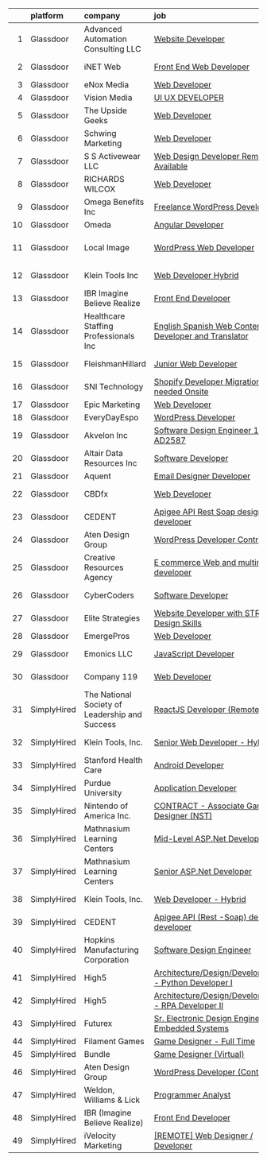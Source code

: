 

|    | platform    | company                                        | job                                                                                                                                                                                                                                                                                                                                                                                                                                                                                                                                                                                                                                                                                                                                                                                                                                                                                                                                                                                                                                                                                                                                                                                                                                                                                                                                                                                                       | update_time   | location           |
|---:|:------------|:-----------------------------------------------|:----------------------------------------------------------------------------------------------------------------------------------------------------------------------------------------------------------------------------------------------------------------------------------------------------------------------------------------------------------------------------------------------------------------------------------------------------------------------------------------------------------------------------------------------------------------------------------------------------------------------------------------------------------------------------------------------------------------------------------------------------------------------------------------------------------------------------------------------------------------------------------------------------------------------------------------------------------------------------------------------------------------------------------------------------------------------------------------------------------------------------------------------------------------------------------------------------------------------------------------------------------------------------------------------------------------------------------------------------------------------------------------------------------|:--------------|:-------------------|
|  1 | Glassdoor   | Advanced Automation Consulting  LLC            | [Website Developer](https://www.glassdoor.com/partner/jobListing.htm?pos=125&ao=1136043&s=58&guid=00000182ba078360bbfd5d267d46a755&src=GD_JOB_AD&t=SR&vt=w&ea=1&cs=1_b01dc489&cb=1660978431215&jobListingId=1008076352195&jrtk=3-0-1gat0f0sbklvu801-1gat0f0sqk24j800-18b69ea7a2eea880-)                                                                                                                                                                                                                                                                                                                                                                                                                                                                                                                                                                                                                                                                                                                                                                                                                                                                                                                                                                                                                                                                                                                   | 2d            | Columbia, SC       |
|  2 | Glassdoor   | iNET Web                                       | [Front End Web Developer](https://www.glassdoor.com/partner/jobListing.htm?pos=108&ao=1110586&s=58&guid=00000182ba078360bbfd5d267d46a755&src=GD_JOB_AD&t=SR&vt=w&ea=1&cs=1_2ff02b9c&cb=1660978431212&jobListingId=1008076715423&cpc=65CC663E25211861&jrtk=3-0-1gat0f0sbklvu801-1gat0f0sqk24j800-e1afe08bf094d9c3--6NYlbfkN0D4nuovUOU2dPryPr7-xanE7ZFWASvaSyNm3BqXIbrO0npDAFoAgEQsIqhxzWfd8G1kl1grHJh7g2HREcdzD7LBxgPRZeggaHYtWi60JnumK6bENs7eqncqBihIPEPLH3R0U1ECBzjNcoZl_rX4BoRnl5Toa5PfKd3LVBcbntWZM5T9bZqSaYpCsIpSkS2OWyKm3ohWBCn-ArkyoX6JLp4bRVbLCKhVBhILWWTbccgbSrY3jocu5iNC72jntl4akv2IF7Q9vxgO8BLUdHr32iDX7Zvh4GEwwsvnkje_yKqSpih4b5nq-2X124anlPGCm66Pqg82nRVtWYxuVU2-nCnsCBBog0ZD0OEqRjIdI2ckTd7k2cSpMf2lynJhBTDE9NMI3yKKZ19rnxK0y5Y-8Wtv_GxabUiu5ebcJ1aZyMb3uhfwye9_CtZ3jE58cntI-MMhKwDk1QKOvGmzPRszXj8jZmmB1qkxuUMq5BxCdhh0fYHPaHOQTavNZB7bw8DPw4o%3D)                                                                                                                                                                                                                                                                                                                                                                                                                                                                                                                                          | 2d            | Waukesha, WI       |
|  3 | Glassdoor   | eNox Media                                     | [Web Developer](https://www.glassdoor.com/partner/jobListing.htm?pos=126&ao=1136043&s=58&guid=00000182ba078360bbfd5d267d46a755&src=GD_JOB_AD&t=SR&vt=w&ea=1&cs=1_971815ba&cb=1660978431216&jobListingId=1008080076364&jrtk=3-0-1gat0f0sbklvu801-1gat0f0sqk24j800-76680cf71aebfada-)                                                                                                                                                                                                                                                                                                                                                                                                                                                                                                                                                                                                                                                                                                                                                                                                                                                                                                                                                                                                                                                                                                                       | 1d            | Tampa, FL          |
|  4 | Glassdoor   | Vision Media                                   | [UI UX DEVELOPER](https://www.glassdoor.com/partner/jobListing.htm?pos=106&ao=1110586&s=58&guid=00000182ba078360bbfd5d267d46a755&src=GD_JOB_AD&t=SR&vt=w&ea=1&cs=1_f674d671&cb=1660978431212&jobListingId=1008076773300&cpc=E773D000C9BC26FA&jrtk=3-0-1gat0f0sbklvu801-1gat0f0sqk24j800-19e53a7268198236--6NYlbfkN0DJ_NiDUn25TsccfMtQS5fdjkwEhZVGunI1iGscaADDmeKZjuEBMFajJPdeEwlP8JM_spvMmEgpTvnNBYsMiRZTChNUBQxgLk_wvenGH_0Io7ODJ7xufOapiQlj99C4-CjlOdkmoYVWw9kzIGMJ8BpB2mZbGeZD7OJMVejfeoS3_xsH2xP4qKWnBXClKuiDeZzuvsAQpWeHwgEWrok6U7rKExyG1iFznD0qI_NnXLl-0-NQ8pZrwc5VHDaj6t5v_-JU5zEcQziR4fVgpCrulUhrUb2vcGZAntxK4OvcXP-ReWSeiDr33Gv_b-tzgRihMwi_dX9LKB0xNX5FVCFteQqyPYv4N4fY0otk0KXU2N0oEko8CK_6DYQCczyONirsPyG-pfxgTBpEl9TMU_7QAb4Wli5gY-YhhEpcq_f83iG7rte2D92q5V3IYPmKJZvk8yhyANpbcbSV3IuNCFUGyJ2Y2ZFehjOzcdcIJEmXvgnuCpQNPQgJ5a1t2RdH_FAv_OY%3D)                                                                                                                                                                                                                                                                                                                                                                                                                                                                                                                                                  | 2d            | Remote             |
|  5 | Glassdoor   | The Upside Geeks                               | [Web Developer](https://www.glassdoor.com/partner/jobListing.htm?pos=120&ao=1136043&s=58&guid=00000182ba078360bbfd5d267d46a755&src=GD_JOB_AD&t=SR&vt=w&ea=1&cs=1_ec9c1745&cb=1660978431213&jobListingId=1008073003097&jrtk=3-0-1gat0f0sbklvu801-1gat0f0sqk24j800-0961838ccf0eba1a-)                                                                                                                                                                                                                                                                                                                                                                                                                                                                                                                                                                                                                                                                                                                                                                                                                                                                                                                                                                                                                                                                                                                       | 4d            | Remote             |
|  6 | Glassdoor   | Schwing Marketing                              | [Web Developer](https://www.glassdoor.com/partner/jobListing.htm?pos=121&ao=1136043&s=58&guid=00000182ba078360bbfd5d267d46a755&src=GD_JOB_AD&t=SR&vt=w&ea=1&cs=1_f07cb87b&cb=1660978431213&jobListingId=1008076960699&jrtk=3-0-1gat0f0sbklvu801-1gat0f0sqk24j800-8a3ea227610ebbc3-)                                                                                                                                                                                                                                                                                                                                                                                                                                                                                                                                                                                                                                                                                                                                                                                                                                                                                                                                                                                                                                                                                                                       | 2d            | Remote             |
|  7 | Glassdoor   | S S Activewear LLC                             | [Web Design Developer  Remote Available ](https://www.glassdoor.com/partner/jobListing.htm?pos=107&ao=1110586&s=58&guid=00000182ba078360bbfd5d267d46a755&src=GD_JOB_AD&t=SR&vt=w&ea=1&cs=1_a24f29dd&cb=1660978431212&jobListingId=1008081606232&cpc=BAEB662971763A76&jrtk=3-0-1gat0f0sbklvu801-1gat0f0sqk24j800-11231ee6cd76ebf8--6NYlbfkN0Ajr136nt6A_LHOZ7dazkZBMRVGXfFx1UH3hXSlGZi78qV2vh4IIPaG56QxCFgA56BGxcurypYQkBVspfsnTZJRG1jkpX72_XzffxBJorsT2OpLdH8jKJAKJqcGF31IQrDbUVhb_4mUmFjSEoC_puvAy6im2C8FJQNIGTPivGcq2Xp3QWDoD0YTXqusHQnNuVfLov6vtLe5iVpX9YL9NlSaWCEFlzuQHdLlynyIKx9d4crLBB1B6qP6ePbJaPqTLqw04SfQsYzTEdO2gMz0Ylm5V97bkRog_Xrlebhgcypv2gcbYRSHQMjNTBI1PlDjmqoDZ57pS4mcZtWg6TeGrFlqbDjw4jkZuh-6RwPiDIbflKnAYGn_qfCne6k7e_STu0D0e8Px943dwQB6NjCK_BDL81I6KKsbcp8pC6gBZglCMVxvYYC3wISgSxhdyewsbrPoI2ECJZfXVaNGjnPDNKjo5k--0TObPKw8iWoJburMFB9zrv-eEykLPUnSNXJVaanwlgqYAX0LH0kvRMCqAsSLRsVQjaPJ78mQqM5reFSEymY7_T5o9IEdzcVkrl7p2se79U_GI844nf1Z3-Y2TU7l_EHXLRFS4Qc8gms6DYSEi4CJqvH8l7mxnjPWlqPcvHF91XWwym1ggs-W9mfVWfsDnxO_n7leFjh_wCDGcSUMd280xUIK9DnF5qt_YWJdFHbRggbOJsi35kUQzmxOR4-VOYYANWUbjM2KL2OWIeZG7TXlMx7Y7e6gLwkBWEtxmIo%3D)                                                                                                                                                                                                                                                          | 24h           | Bolingbrook, IL    |
|  8 | Glassdoor   | RICHARDS WILCOX                                | [Web Developer](https://www.glassdoor.com/partner/jobListing.htm?pos=102&ao=1110586&s=58&guid=00000182ba078360bbfd5d267d46a755&src=GD_JOB_AD&t=SR&vt=w&ea=1&cs=1_8fd0b1ee&cb=1660978431212&jobListingId=1008081450904&cpc=52D3555E595CCC3C&jrtk=3-0-1gat0f0sbklvu801-1gat0f0sqk24j800-ae4ab351520d5d84--6NYlbfkN0ChOkzaZw4M5i8SG8WcReGC6aez5_eyH2_pm7e44sMAfesc8e6EPx66nlU4ywyPC6az_M9EiFSInG6bAEFSVlMIaPNhmx-LgXutxLjSQyr-Qu_wPGUNfHWqp9vmq13UxA8ySTpfZTm-R0djuHPxe_atlOKqcf43fkExZZXqjHwDjoBx3hqjglgeRpb71ewAyRYKD1onm_ZUa8iHDbtUGQ66Gh_WG3SefTVoQ7B8hBRH13NDPlsXBsQAtd12taWZAw9clKYBzGBFB8e4kU7ku9xChj-1mk076N42kG0D7T8J5VSA6LX2t4lz65RZx9Jwaer_M22NGD7QzXj6Q12qW-e8U5ecYx00InQsaVCYEadVKP-vhfH9cE2RcEGqChedLVMs_16F32FSLOXCDxmzCpI5gtOhPc3yZmlJ_V0cAOCBOXz6Ww-m1UmwZZv6ajC2mHF4Q_twPZkaaj-JKi6gRwvPJLINjPAM5sMEHQ4TiUKC36m0HgCpNUFUG6aMpu_bLDG_PdA-yaVF0g%3D%3D)                                                                                                                                                                                                                                                                                                                                                                                                                                                                                                                                      | 24h           | Aurora, IL         |
|  9 | Glassdoor   | Omega Benefits  Inc                            | [Freelance WordPress Developer](https://www.glassdoor.com/partner/jobListing.htm?pos=117&ao=1136043&s=58&guid=00000182ba078360bbfd5d267d46a755&src=GD_JOB_AD&t=SR&vt=w&ea=1&cs=1_1ecbe3fc&cb=1660978431213&jobListingId=1008079069713&jrtk=3-0-1gat0f0sbklvu801-1gat0f0sqk24j800-a8b212bc10610624-)                                                                                                                                                                                                                                                                                                                                                                                                                                                                                                                                                                                                                                                                                                                                                                                                                                                                                                                                                                                                                                                                                                       | 1d            | Remote             |
| 10 | Glassdoor   | Omeda                                          | [Angular Developer](https://www.glassdoor.com/partner/jobListing.htm?pos=103&ao=1110586&s=58&guid=00000182ba078360bbfd5d267d46a755&src=GD_JOB_AD&t=SR&vt=w&ea=1&cs=1_d43c066b&cb=1660978431212&jobListingId=1008060374859&cpc=67D5E609A3B8C355&jrtk=3-0-1gat0f0sbklvu801-1gat0f0sqk24j800-4659c45f7da5a9ce--6NYlbfkN0CsSu19yiEZraDAVLpPmfaiHc06RDwDBRCfsbordlvENtmH2YP7JEUjFoZIULs37PK0CLzqhJwYQx2WAjYfaEgu9VpWTtGqp-dsqtN2dceF-5gaoxUX2XhSQML4pxf97X9U0wvrmtXgvEW91hycwjXHjo-rwZGqAG8X-twvUWRT-nFlbJecI-_xi8TcL5qztnfl_qobQK5ICuAHXjUuFW68vQbb8f9jKDuCQO_g7xnh5uyJhH-EX2o9wSn_MteQpEct4gYo69Bi4TEzgdHyVaYw9b1LerrISHBg-xMt7434J9AlXtR6aACfftnvbCUybPlZ3fJPzjdlhV7m0mVI9l7iwmr0fACBYcbJhEhctE8UdM3qWOcbn06oVONqAuXSnbDppAWcvMvWlm_fIzrxkFYdi9uDvx5wF9CHEgJaBuDAzKOkaoA470ReYuy0RWHnqlHPAnoKvvWpV8ajNKc-hG1ZIS2tu-fMMRxmi7tk1aVvb6HBQVfZZxbxMWdKain7bYo%3D)                                                                                                                                                                                                                                                                                                                                                                                                                                                                                                                                                | 11d           | Remote             |
| 11 | Glassdoor   | Local Image                                    | [WordPress Web Developer](https://www.glassdoor.com/partner/jobListing.htm?pos=105&ao=1110586&s=58&guid=00000182ba078360bbfd5d267d46a755&src=GD_JOB_AD&t=SR&vt=w&ea=1&cs=1_0ab36a3a&cb=1660978431212&jobListingId=1008078799306&cpc=59DF70BB7E75A6DF&jrtk=3-0-1gat0f0sbklvu801-1gat0f0sqk24j800-270001c8d37a2ae3--6NYlbfkN0ACu_hgM4mYOpGjE6TXudS1eLEYdlotK5aSiNrSIRlNjkkh_z-L-is4G3brw3JZQ6hkjyiE6ebq1TMyGRVjYN9H7Jyq-6JijATbqW6VrLZbYFlNyUDiv2KMs0BZwPoSiFH9H9nx8hQM9SX5HbqU3wT7bLo5GndduhvjNwEAo_jdRH7rqbknIsbWdI6-YH5Aay-z74nQ31VUNxHLKg5gBcQdNT8PX4dIrNZgVcOaPGQDjBfgzDQhtTXGrqGAuzVpyBPAP8P5vYYjStaKHPoA9WdTFBGM0YN-gs1ShycH_zpuXFS4zABoowduUcNX3UxsSykGphezL3Gc0Y3vu9IQLVkDFLhBtqNnAqtLzasJKhppeuMzceUz6CDbP4quc2JNe8BRI4ZmYzMzv3TCqJx03y-NylkGpMZc-kyG49c6nWFM8VBBSYKMOedDgFtkPIbf-_f0c4kxFKQ-atUapglRf-SlsD7bvzoy2cju6B5dWWyImJ2gOXS9OxgR-kqmm6NMUu6qZD9wKoOJcQ%3D%3D)                                                                                                                                                                                                                                                                                                                                                                                                                                                                                                                            | 1d            | South Portland, ME |
| 12 | Glassdoor   | Klein Tools  Inc                               | [Web Developer   Hybrid](https://www.glassdoor.com/partner/jobListing.htm?pos=101&ao=1110586&s=58&guid=00000182ba078360bbfd5d267d46a755&src=GD_JOB_AD&t=SR&vt=w&cs=1_0b2d8c1a&cb=1660978431211&jobListingId=1008081046651&cpc=AFB225FCF97C91DE&jrtk=3-0-1gat0f0sbklvu801-1gat0f0sqk24j800-8a239cedea0cf673--6NYlbfkN0DUktKpeMfH6aYLxTLhu_UL2-_Y6pfHUgg8Y5gLRHqUhABXabjV-kZ9pBbYb4a9LacF573nERoXzJYW58OPT2_FpLnaoroKpfISw6OaoTHjJEQhHlTnLOC2s15Y8Qr4CLyOofFsD8-ZLv4UFHRacgJfad4QskwB6G_26kgTw3lbuVvFrvvFCe8PU2wvFZm3P4GPYwPlSg6c47Toz9Ccld_OP8wF_fw2weA-lq9a1lYc5qacDJpgaL1qjfcWcpCBxWBc59jX2LhzRNO2CKsk1GyKI6MYYNdOIwQmwnb26xoT6nE5QXrUcF1Up-HLopcoPPuGahLpmg5mP-yNxxSAWMzed0wDNWPrKRdPrOmOr_KXlJInNlAu532yIVSTV7QfZabOvVqZ9YCPYg5afOpxNetiPeVfvW1ZFyW8V3Rcsq1K3woA1JXyd-AcdBIJUANW0z9cN8UaMO8mHBDjjaFquJFlT-QGSPuSErHeJ76nQVndqg%3D%3D)                                                                                                                                                                                                                                                                                                                                                                                                                                                                                                                                                                  | 24h           | Lincolnshire, IL   |
| 13 | Glassdoor   | IBR  Imagine Believe Realize                   | [Front End Developer](https://www.glassdoor.com/partner/jobListing.htm?pos=118&ao=1136043&s=58&guid=00000182ba078360bbfd5d267d46a755&src=GD_JOB_AD&t=SR&vt=w&ea=1&cs=1_6cb6582c&cb=1660978431213&jobListingId=1008078503849&jrtk=3-0-1gat0f0sbklvu801-1gat0f0sqk24j800-9c34e8250bbe9060-)                                                                                                                                                                                                                                                                                                                                                                                                                                                                                                                                                                                                                                                                                                                                                                                                                                                                                                                                                                                                                                                                                                                 | 1d            | Remote             |
| 14 | Glassdoor   | Healthcare Staffing Professionals  Inc         | [English Spanish Web Content Developer and Translator](https://www.glassdoor.com/partner/jobListing.htm?pos=111&ao=1110586&s=58&guid=00000182ba078360bbfd5d267d46a755&src=GD_JOB_AD&t=SR&vt=w&ea=1&cs=1_0e1ceccc&cb=1660978431213&jobListingId=1008067182516&cpc=654405A9B1E0A9F5&jrtk=3-0-1gat0f0sbklvu801-1gat0f0sqk24j800-3fac7461147d1a24--6NYlbfkN0CBC3QPWf62_ZujIdn61V3p_wwz_uNSPeOtTLODVN0YE3lfguLXBoFSj-vMq86SY1IH8HmPdTPYgSfp48dQis4_-uoeFIUcTq_hLBUv0MMzApKit1Ec6ywfGGcmPVoPOwAlHzftfq3e1ycwC70JHtGn9f1cLk2cVglDuKVVpPnbXYYTXH_O9QPvb2ceHn6ZLECytyQUiivcpWxD7W8D5CopAXsDMpZmVJJ0wpHM1wc4Pn5hsKta7BgGoUidw3wQclELIsIjjGDoqXdCDbcRvM2SYvFmqMVuuyHE_q4orS29qYgEKSIUqaNyS2Yg_6Jcm_Af_-suW6o8EFuzqaOEDTcsGzo3yEPnlDN8kweXk1HrST4De5mAtgS_Kp7kzqKqmDxdeHZu0GOEFlbmB55_LDSM7aM3pRqJyxOPEEXskvCXP5xAtH4WEq-dpfrNdFAJDrPU-jllFEe2MS51PVn6mVZM-PcXmDOwjWLR5E_xx8T0tSUteSdCueOemIhNn3PPViKGvyMuzYy7E7Lf7IYNT0VnDgipihKZ6Za--HBYHNmhOg%3D%3D)                                                                                                                                                                                                                                                                                                                                                                                                                                                               | 8d            | Los Angeles, CA    |
| 15 | Glassdoor   | FleishmanHillard                               | [Junior Web Developer](https://www.glassdoor.com/partner/jobListing.htm?pos=130&ao=1136043&s=58&guid=00000182ba078360bbfd5d267d46a755&src=GD_JOB_AD&t=SR&vt=w&cs=1_5a376d2b&cb=1660978431216&jobListingId=1008080402399&jrtk=3-0-1gat0f0sbklvu801-1gat0f0sqk24j800-3dd6722d0a5f414c-)                                                                                                                                                                                                                                                                                                                                                                                                                                                                                                                                                                                                                                                                                                                                                                                                                                                                                                                                                                                                                                                                                                                     | 24h           | Saint Louis, MO    |
| 16 | Glassdoor   | SNI Technology                                 | [Shopify Developer Migration needed Onsite](https://www.glassdoor.com/partner/jobListing.htm?pos=112&ao=1110586&s=58&guid=00000182ba078360bbfd5d267d46a755&src=GD_JOB_AD&t=SR&vt=w&cs=1_65061374&cb=1660978431212&jobListingId=1008077346716&cpc=42BEC95245890617&jrtk=3-0-1gat0f0sbklvu801-1gat0f0sqk24j800-b39e4254301788b8--6NYlbfkN0CS32Ln2hY9dzAXNFagdtdQAMm9yz-2VIM9EXx3MI2ptohMOv3hWU2u25BzMdCNjnLPBNX3uGBja9d7GnIR9R4I7sjiDc9BPm1Wy3leetoYaaGuYPZM0xfbTjiEV32vp875Qo5UNY_-3jh0APYXdN5biXiCQrKuiIh5RqROESWGx0c6Bs1d-J86aEhHo7AjvSRDcnMPT9FM-PvCbuSapXLHKHVQB3omdmPTvGgg9FUn_qKW4WXFIdU2HURIFzPXv4zIZl6jrADTGR6j5pfesvgujYk_7R2uekm8a52e10JqjDyvPnoocEgZUTF-S6ABxQ0raF2FvL4XaomcYQT_DBPjKdNTDaizWf9YOq15E0L7Ww5Q-3hUdfpKt0wl67CCmhN5WC5ttWcnPP6R739plBTfvVlYCsX5PzkcgAHzO9wIndWq66u_VH9pNPdCVhz5v6RThHz1m3hSuIM6vifSFUkcYFdwou_WvSjmDgrnN6L4WhHduFHtqRRFiTSTC22xWv29pYK1Ack4Ia4POKmWPrzNUkgxUx-XLRC_5J50dbyWwsqOidD37e-aQvAWrzM73lUQriF9gSF4YA%3D%3D)                                                                                                                                                                                                                                                                                                                                                                                                                                               | 2d            | Miami, FL          |
| 17 | Glassdoor   | Epic Marketing                                 | [Web Developer](https://www.glassdoor.com/partner/jobListing.htm?pos=104&ao=1110586&s=58&guid=00000182ba078360bbfd5d267d46a755&src=GD_JOB_AD&t=SR&vt=w&ea=1&cs=1_9f14ec66&cb=1660978431212&jobListingId=1008081195074&cpc=70D6958B2CFB98E6&jrtk=3-0-1gat0f0sbklvu801-1gat0f0sqk24j800-18b916ca6d01debd--6NYlbfkN0DAwgduWqBP7ymGN-lTADpinz2i-23XbRAyg5ywqS-MDcD2icDSBgQYZQgXcr4s054lpmETmXbR-D02ZRWrJQAS_m_EV8L14lsSHKdl0zFb1iFD5KcX4BgJTN2bod9k8ICdAWon4uac1Bq6B0gR4gJbuUlin9ZwOPPugseDL-gAmq_9XEO3EfJtUvr87kdtDeDllPzXeh4WEqnAs6D6Y5N2PwqBy6NQKoqTgeHPoPDPpJpy7iT5e61q6etv-S2SMjv7UtL7cGjR8uD4XF1xHHJIzD5E0pI5IJNnUoP-tN3anqaw0TKORlTk2KsEXV4pvIjbkp3xOTPAhrPEkN2wtLhe7prhRvRb2ieRs1-co5v1OTCO-yRujuyO620BqISG6qum7qhHEkuFjIfRzM3ohgtdiCPcadBAexJsHJUgBZjxH8-0dSkElEg45xy9OmLxPRtZI9tkbGJwSDGRO6KrybRpDyvjxBXLElPpGX0AKqmuyjM9dS-cAhy1xYiAlZw4NCEveYOpWX2taQ%3D%3D)                                                                                                                                                                                                                                                                                                                                                                                                                                                                                                                                      | 24h           | Remote             |
| 18 | Glassdoor   | EveryDayEspo                                   | [WordPress Developer](https://www.glassdoor.com/partner/jobListing.htm?pos=123&ao=1136043&s=58&guid=00000182ba078360bbfd5d267d46a755&src=GD_JOB_AD&t=SR&vt=w&ea=1&cs=1_4e2f1344&cb=1660978431214&jobListingId=1008078621670&jrtk=3-0-1gat0f0sbklvu801-1gat0f0sqk24j800-44f3367d63f018c4-)                                                                                                                                                                                                                                                                                                                                                                                                                                                                                                                                                                                                                                                                                                                                                                                                                                                                                                                                                                                                                                                                                                                 | 1d            | Remote             |
| 19 | Glassdoor   | Akvelon  Inc                                   | [Software Design Engineer 1  AD2587 ](https://www.glassdoor.com/partner/jobListing.htm?pos=110&ao=1110586&s=58&guid=00000182ba078360bbfd5d267d46a755&src=GD_JOB_AD&t=SR&vt=w&ea=1&cs=1_060286bb&cb=1660978431213&jobListingId=1008070593428&cpc=6BF42D0955AE9A34&jrtk=3-0-1gat0f0sbklvu801-1gat0f0sqk24j800-b311298ba45c07b6--6NYlbfkN0BedaSJ74Gjs1g2m8qO5X9JEW7GLVUAx6MMatG1vm1iFTC_QEhQ0FnF-GTBE-Oq2MRsqd70Z73qBWNA1eSOpOIvxk0dIoF59R9WPlSeEg7ghML764sutnZCwcTn6wl4cX5Vw3Y8vW64mvMl9uuBNUOqYaxJgqvIBBvDPUPCVoY7RrHsS2bbsZez5wxCo-UybwA3eDoKHfx7I10kXJbnL5ul3MjDRzVEzjbJN9olVq5jnoNBVX2w9fny4CbNi5k4sRNnQ_lfDkCwCovr4jigoNsqgRxGWzQOV81ONOiE5xrpedWZkiweWD32SR9ZIVFe2o0iJkgxycEgA4MnvAKclmsr6V8Pb4DlTMzu-5SpyBJLw0oI-wW3CmB1tNzM605Vih--eFjQXoxxdoSFGA2pHAYqiYYNtd0-N36Jhvp6zKZ_ndzq1Jx1zrhn9imzBtJG1R6RpzY1wrRKkBYjcluluH_mR_nJPIGL4qL8LNGUWJSWeOSMgK4OZVzouE1vKIC_8xh1NdKu2OLlwg%3D%3D)                                                                                                                                                                                                                                                                                                                                                                                                                                                                                                                | 5d            | Remote             |
| 20 | Glassdoor   | Altair Data Resources  Inc                     | [Software Developer](https://www.glassdoor.com/partner/jobListing.htm?pos=116&ao=1110586&s=58&guid=00000182ba078360bbfd5d267d46a755&src=GD_JOB_AD&t=SR&vt=w&ea=1&cs=1_5e2725f7&cb=1660978431213&jobListingId=1008075541028&cpc=6FC5BA77C9A4CD78&jrtk=3-0-1gat0f0sbklvu801-1gat0f0sqk24j800-b7e37ae35785373d--6NYlbfkN0D0ff9e8Lfwlpl5zGbQmpn59AL71QmFd7VKOAnfyjZzp5sdngV8WPgYe0dov1m7Y2mXvH-ZIHNhrm20W9bjF2PCQfAchmH9p4biKVFECFRMbY3ChUm6rs55m16cuxr_4YbS0E9yIpXSObtCDW7pjnwnutKmgkl9FecSMVFWLtEwExtlI_4K0S9ZgBmBtpy2r1rhvfIdegn6Bv8vUF-_e0WwwmwQZdZqGlcA170ui7N-JM4x1Pi2JZSxQ_xoqsaqU9O7ig9FPfCjhiMfmuHYgc71Y9WNpuyOIcUa2p7VXKV_TXkqs8Bp_f5EwuMPRB6pwj1jLvtL26zz8xjSIxhbyBTI-pH_sNuZ50ppEEiVrkVmuipZZ5GHVsOjGn3auJZxR8XQteEtv-GMGg_F8--J87Mfl1PTiQFzeGpwW7n-KOwyrJyTD369tgkYlHdYQtv1FxlBza_IWZecnLpHAyDpV_QKnExyAOaTVJSv314Pw-cPrg%3D%3D)                                                                                                                                                                                                                                                                                                                                                                                                                                                                                                                                                                 | 2d            | Nashville, TN      |
| 21 | Glassdoor   | Aquent                                         | [Email Designer   Developer](https://www.glassdoor.com/partner/jobListing.htm?pos=113&ao=1110586&s=58&guid=00000182ba078360bbfd5d267d46a755&src=GD_JOB_AD&t=SR&vt=w&cs=1_e22109da&cb=1660978431213&jobListingId=1008063506203&cpc=C4A69CCDBB3B9599&jrtk=3-0-1gat0f0sbklvu801-1gat0f0sqk24j800-81f66ac0617ac308--6NYlbfkN0DMrcEu7yrtATojKJA7cEzGQ3FdRGWLh0CZQInL4ECGI9gD0Wolx9R2v-Aex0-GK07CFRXuAyVUqqDdWqgnAY3f8fv_frR8awgIXiu3YXjZJb5Frrci7jPiqg__1ogudDJ5yzLZW31j0btrCAm0bBUqxkfuA6zQI6q7AH0oojmb_PoHffXdI6zt7r29Ccw_OYXAnNaEUsCPFfjfQYpO0k6WNPIZtSgW2L9ClqECQCLnpk3s4_K1Oz71X8iNqhaut173ft_UZGwXJInf1Gt3NfL6LA6gngS8p7xXbT03rTgm7U3sW5t5mi923VIDo3IEMxgQzR0idQsZqjrniEyEQUFTrlFmOYPpakixk-SkYU3dDbSIHdJqrJFjAJcqRizy5MXF0ugMC8QnffHkQ4z8U-WQ_cq8zGvkPDp0SjiX-K14lTIXmMN4NW8gvXpj5AW5ZUyc8xCIkV-EWg%3D%3D)                                                                                                                                                                                                                                                                                                                                                                                                                                                                                                                                                                                              | 10d           | McLean, VA         |
| 22 | Glassdoor   | CBDfx                                          | [Web Developer](https://www.glassdoor.com/partner/jobListing.htm?pos=109&ao=1110586&s=58&guid=00000182ba078360bbfd5d267d46a755&src=GD_JOB_AD&t=SR&vt=w&ea=1&cs=1_7c8d6bf6&cb=1660978431213&jobListingId=1008076581199&cpc=B101C867B3EF2D75&jrtk=3-0-1gat0f0sbklvu801-1gat0f0sqk24j800-6db4519cb82737ba--6NYlbfkN0Aa3BkjkU6kD-D0PX2tcWHZj9DZWMIXQ1jFWoZa-z-RMvjTG0ygVsdp7IrQVD8qkYcyZNIMTlJxBnpiYHgX9l3KlG_a8Ath9vyF8Ynt12FcBzKwb-8HQCIj5rASlSp0xZFBgS2pKSpG8b0pA-CncG4UgTVTcJUmsHK59Jo9j1159YBO9KFQKGlciDKWqcape67lrVqcJZ5OwL_MIz3oqY42BTeBkwHO5WmOhAZpAWu-Xk8FwgcyRzp0oNyll2xnBMHqKXx9Fyd8YJWTtlSofIRzVzNk5JDwqJf7N1ZViYiI9swviTc38zJBoz7k-FsvSSZgwC7r6hvO5WCK2n9oVGofc43wSW-iMy-1FZPZiv29_uGjzXYMJD2hZseT30W1qKBoPqRqPv18KWqZyKC50S6kadrIhOQTcQi23PKqXgS6hrY9__BQbJH6Ok0wa60E6I1EXwY9k77BYDz6XatE1YYLVBUrroeSaaYk_GsN5pJWmFpwqS6js8BsjUuKQbarcLM%3D)                                                                                                                                                                                                                                                                                                                                                                                                                                                                                                                                                    | 2d            | Chatsworth, CA     |
| 23 | Glassdoor   | CEDENT                                         | [Apigee API  Rest  Soap  design developer](https://www.glassdoor.com/partner/jobListing.htm?pos=119&ao=1136043&s=58&guid=00000182ba078360bbfd5d267d46a755&src=GD_JOB_AD&t=SR&vt=w&ea=1&cs=1_04c7cdba&cb=1660978431213&jobListingId=1008072481308&jrtk=3-0-1gat0f0sbklvu801-1gat0f0sqk24j800-0e7b92b7898e9067-)                                                                                                                                                                                                                                                                                                                                                                                                                                                                                                                                                                                                                                                                                                                                                                                                                                                                                                                                                                                                                                                                                            | 4d            | Phoenix, AZ        |
| 24 | Glassdoor   | Aten Design Group                              | [WordPress Developer  Contract ](https://www.glassdoor.com/partner/jobListing.htm?pos=129&ao=1136043&s=58&guid=00000182ba078360bbfd5d267d46a755&src=GD_JOB_AD&t=SR&vt=w&ea=1&cs=1_1892da70&cb=1660978431216&jobListingId=1008079683006&jrtk=3-0-1gat0f0sbklvu801-1gat0f0sqk24j800-29a029345787edaa-)                                                                                                                                                                                                                                                                                                                                                                                                                                                                                                                                                                                                                                                                                                                                                                                                                                                                                                                                                                                                                                                                                                      | 1d            | Remote             |
| 25 | Glassdoor   | Creative Resources Agency                      | [E commerce Web and multimedia developer](https://www.glassdoor.com/partner/jobListing.htm?pos=128&ao=1136043&s=58&guid=00000182ba078360bbfd5d267d46a755&src=GD_JOB_AD&t=SR&vt=w&ea=1&cs=1_7e5891cc&cb=1660978431216&jobListingId=1008072993484&jrtk=3-0-1gat0f0sbklvu801-1gat0f0sqk24j800-83cd15b7a145b960-)                                                                                                                                                                                                                                                                                                                                                                                                                                                                                                                                                                                                                                                                                                                                                                                                                                                                                                                                                                                                                                                                                             | 4d            | Remote             |
| 26 | Glassdoor   | CyberCoders                                    | [Software Developer](https://www.glassdoor.com/partner/jobListing.htm?pos=114&ao=1110586&s=58&guid=00000182ba078360bbfd5d267d46a755&src=GD_JOB_AD&t=SR&vt=w&ea=1&cs=1_6a914bf9&cb=1660978431213&jobListingId=1008079097952&cpc=334ABAF5D42DC775&jrtk=3-0-1gat0f0sbklvu801-1gat0f0sqk24j800-0327514a643620d4--6NYlbfkN0CpFJQzrgRR8WqXWK1qKKEqALWJw739KlKqr2H-MSI4eoBlI4EFrmor2FYZMP3muM1cIgpBTRniyB5J2-zWH_3GVzEgO1mSrGyG8AmU9519CYY8AqAQHYhQC1lRlYP8sds5nDrl2dk_K4dRgdelkJQY08kyrgcxVwA8eRtBENir3Dw0v8mKcezxc9dE44g7HtnHhehYlvQZj8P1plLx9lMomm1m-2vZXsmb7C8mcg0Y5LQnxlHeB1hyW5aiqUJvwOLnYAW9cN_2EQq7ytm2hakj4t921thsbCGsE46HiklFGub7n8yC_FN4PaI8YD0MJEMFWa-dx4_pS9WImZ7MuzrpNAd57fWPMG1tzoXFx4RClvkBZPmH3y78eK6ZucE-8dylbNgioUC6jsIVcQEUrHYi281PK7xeWLzv0g7RdULj-6y-rw11e8EhzUD-uK5WH7TDnbphNuxATM6V2tf-8HJ5zmkDXB2N86jglZ8d3fZI2zUG1o7Tz1B-v4Fy4njZcXTBZzjz4RETkf0CKrOAtMIsrHDaxS8vnm77T6LQD-zhoB80Q6UWTFdPQEQHHBvDiCu1nObrHxq7Q9vJXHrjDxe7vIm8aLGnsxz973CUlrBDr8u_vVo2gfQMgogAwjFtLKoWAIj2lcdK9BO5c31IS83zTaJSGyKBuuweH24NRW2V4XbIgmmSK3eOrZuqAS1iYE_VGEe3nkqXb5TsJ2Cp_p9em-FRCIFRnRc3go7M4IfG92vWRbQz3ubP-C099yyPfYoyUCIkN68Kz5oR6tNLDV3edtT6r7pDc2BP6A_8wTpEeyQsic8JMl9kN3GzZWF45nt3TMkqyUgDNgLatNCWRckckY0n__cjJ7mUnbsSjv1U6u1MD1Pte_K7DH-Yax0gu7xSChzQFbcusRrF5ArI4szK55J5q5TfWLD76kQ3ilJr3Mm31P0JrVDaEpG-mWdzFikOdx4U8p-3_93-Ugduq-XsqUg9U6mAUlRAAdQurHauu5njVaoeJQFgiKB-Kq4_kYe7ugx6dXJQyA%3D%3D) | 1d            | Milwaukee, WI      |
| 27 | Glassdoor   | Elite Strategies                               | [Website Developer with STRONG Design Skills](https://www.glassdoor.com/partner/jobListing.htm?pos=127&ao=1136043&s=58&guid=00000182ba078360bbfd5d267d46a755&src=GD_JOB_AD&t=SR&vt=w&ea=1&cs=1_92360255&cb=1660978431216&jobListingId=1008080080036&jrtk=3-0-1gat0f0sbklvu801-1gat0f0sqk24j800-23c105a925080b78-)                                                                                                                                                                                                                                                                                                                                                                                                                                                                                                                                                                                                                                                                                                                                                                                                                                                                                                                                                                                                                                                                                         | 1d            | Boca Raton, FL     |
| 28 | Glassdoor   | EmergePros                                     | [Web Developer](https://www.glassdoor.com/partner/jobListing.htm?pos=115&ao=1110586&s=58&guid=00000182ba078360bbfd5d267d46a755&src=GD_JOB_AD&t=SR&vt=w&ea=1&cs=1_e7e45fa9&cb=1660978431213&jobListingId=1008074369525&cpc=8795CF9063CD573D&jrtk=3-0-1gat0f0sbklvu801-1gat0f0sqk24j800-a66dc80c5672bf4c--6NYlbfkN0C_HedoB1A1a6ezv_-FpSKqIn8hw3yEt_AqWuAqj4FwibS59Lgp-sp_L0-iDnUtWe66cJy3ndJt5KvhmG5cQYHC74wPQ7KSRdpO_kytp3EpR67sK0AT5CCfpWkEwEkgBggZoisUFvNqzASvjSa506VN3a_Wdh3pvhjNcLsOBuzIW2I3R032lvsQQv6e7W8wNFKKrxOwonvkLmBdTiCq7Gr1SjNcYk1ohv01vaJzxFvlOjlJMuiKy-zetPx7Iy5AZYc2f0Gl67axzbP-akq_caxD7gAco8MW0BCb12aL0elBfmsFrt6RXKfiJjHjObmbcJ5hq2xWVJRsvbnKMfLygv1gcGW2kwO_fdQEeRpKOZzczN-_q8qVx9Mm4GC-5H86pMWZzPlXYnbzQeRl_wc-qENZ4H3dgc3vP0AsjX0drMeDO-toeg1krizTLdBOfra4j46Pord1EtOJH97SijoNLNIVBC3peqGH7S-mOEbzDJUFpKoDsxftje_z-DASFfrqGiDMZWG_2OC_UA%3D%3D)                                                                                                                                                                                                                                                                                                                                                                                                                                                                                                                                      | 3d            | Atlanta, GA        |
| 29 | Glassdoor   | Emonics LLC                                    | [JavaScript Developer](https://www.glassdoor.com/partner/jobListing.htm?pos=122&ao=1136043&s=58&guid=00000182ba078360bbfd5d267d46a755&src=GD_JOB_AD&t=SR&vt=w&ea=1&cs=1_aae760af&cb=1660978431213&jobListingId=1008078854663&jrtk=3-0-1gat0f0sbklvu801-1gat0f0sqk24j800-3195d9dede16a423-)                                                                                                                                                                                                                                                                                                                                                                                                                                                                                                                                                                                                                                                                                                                                                                                                                                                                                                                                                                                                                                                                                                                | 1d            | Washington, DC     |
| 30 | Glassdoor   | Company 119                                    | [Web Developer](https://www.glassdoor.com/partner/jobListing.htm?pos=124&ao=1136043&s=58&guid=00000182ba078360bbfd5d267d46a755&src=GD_JOB_AD&t=SR&vt=w&cs=1_55960fde&cb=1660978431214&jobListingId=1008079984457&jrtk=3-0-1gat0f0sbklvu801-1gat0f0sqk24j800-45782e7f196de61e-)                                                                                                                                                                                                                                                                                                                                                                                                                                                                                                                                                                                                                                                                                                                                                                                                                                                                                                                                                                                                                                                                                                                            | 1d            | Chardon, OH        |
| 31 | SimplyHired | The National Society of Leadership and Success | [ReactJS Developer (Remote)](https://www.simplyhired.com/job/VVdD8FAdKgp6_paAbNzHGayj4JTf6wbif-wqfRKSx4DNnHw-wkbKKw?q=design+developer)                                                                                                                                                                                                                                                                                                                                                                                                                                                                                                                                                                                                                                                                                                                                                                                                                                                                                                                                                                                                                                                                                                                                                                                                                                                                   | Recently      | Miami, FL          |
| 32 | SimplyHired | Klein Tools, Inc.                              | [Senior Web Developer - Hybrid](https://www.simplyhired.com/job/cwzXp0SUtgVfPK14Dy8w0Ap7ebXc0OId1MhWAErGvG6M-UMKH2Mxrg?q=design+developer)                                                                                                                                                                                                                                                                                                                                                                                                                                                                                                                                                                                                                                                                                                                                                                                                                                                                                                                                                                                                                                                                                                                                                                                                                                                                | Today         | Lincolnshire, IL   |
| 33 | SimplyHired | Stanford Health Care                           | [Android Developer](https://www.simplyhired.com/job/bixntMy0ujDioU4BjtZEEvVL_r_XDW95SQ5woSmxcbcU1YTvBsekZQ?q=design+developer)                                                                                                                                                                                                                                                                                                                                                                                                                                                                                                                                                                                                                                                                                                                                                                                                                                                                                                                                                                                                                                                                                                                                                                                                                                                                            | Recently      | Palo Alto, CA      |
| 34 | SimplyHired | Purdue University                              | [Application Developer](https://www.simplyhired.com/job/FrhPqFFOwbeZyFa2JcCd1P1xjXBYMgKjiUrIHQYT5refaAxMC1_AOQ?q=design+developer)                                                                                                                                                                                                                                                                                                                                                                                                                                                                                                                                                                                                                                                                                                                                                                                                                                                                                                                                                                                                                                                                                                                                                                                                                                                                        | 4d            | West Lafayette, IN |
| 35 | SimplyHired | Nintendo of America Inc.                       | [CONTRACT - Associate Game Designer (NST)](https://www.simplyhired.com/job/gtct-XnGZ_zTfwf6pqrShCeuZurC4G5GBTi3IVtDFjWKfsKBVgZsjg?q=design+developer)                                                                                                                                                                                                                                                                                                                                                                                                                                                                                                                                                                                                                                                                                                                                                                                                                                                                                                                                                                                                                                                                                                                                                                                                                                                     | Recently      | Redmond, WA        |
| 36 | SimplyHired | Mathnasium Learning Centers                    | [Mid-Level ASP.Net Developer](https://www.simplyhired.com/job/Qr6MVQYo2v4BfRNWcnKw7jbE12yHt3YB8wa6BFnViLkVFed8OPhguA?q=design+developer)                                                                                                                                                                                                                                                                                                                                                                                                                                                                                                                                                                                                                                                                                                                                                                                                                                                                                                                                                                                                                                                                                                                                                                                                                                                                  | Recently      | Los Angeles, CA    |
| 37 | SimplyHired | Mathnasium Learning Centers                    | [Senior ASP.Net Developer](https://www.simplyhired.com/job/L0vu_Hj5NUcrZBOilylFXyyer3y4NogYP_aSF4JF4ZIhKuaPw9e87A?q=design+developer)                                                                                                                                                                                                                                                                                                                                                                                                                                                                                                                                                                                                                                                                                                                                                                                                                                                                                                                                                                                                                                                                                                                                                                                                                                                                     | Recently      | Los Angeles, CA    |
| 38 | SimplyHired | Klein Tools, Inc.                              | [Web Developer - Hybrid](https://www.simplyhired.com/job/ewlCAvaaeZ1MYOFIYxexYW9hXJUY8C1OiKbdeGct_yZafwI09ZeTvg?q=design+developer)                                                                                                                                                                                                                                                                                                                                                                                                                                                                                                                                                                                                                                                                                                                                                                                                                                                                                                                                                                                                                                                                                                                                                                                                                                                                       | Today         | Lincolnshire, IL   |
| 39 | SimplyHired | CEDENT                                         | [Apigee API (Rest -Soap) design-developer](https://www.simplyhired.com/job/p0qtJqteEt32VX75XH9Xw5B8EZ0yEwG8aQ1bR3GgbxnvcDyBUZPSJA?q=design+developer)                                                                                                                                                                                                                                                                                                                                                                                                                                                                                                                                                                                                                                                                                                                                                                                                                                                                                                                                                                                                                                                                                                                                                                                                                                                     | 4d            | Phoenix, AZ        |
| 40 | SimplyHired | Hopkins Manufacturing Corporation              | [Software Design Engineer](https://www.simplyhired.com/job/qY8slYaw9wD2ocnPC4HaJoxOS535kfd1g9te5vVup0OD4IWDFxIROg?q=design+developer)                                                                                                                                                                                                                                                                                                                                                                                                                                                                                                                                                                                                                                                                                                                                                                                                                                                                                                                                                                                                                                                                                                                                                                                                                                                                     | Recently      | Emporia, KS        |
| 41 | SimplyHired | High5                                          | [Architecture/Design/Development - Python Developer I](https://www.simplyhired.com/job/G3YcHscyCjXpLgca2q-vJR37_n0AhIxxynSjs1ypLL0Rh3cbMA53gw?q=design+developer)                                                                                                                                                                                                                                                                                                                                                                                                                                                                                                                                                                                                                                                                                                                                                                                                                                                                                                                                                                                                                                                                                                                                                                                                                                         | Recently      | United States      |
| 42 | SimplyHired | High5                                          | [Architecture/Design/Development - RPA Developer II](https://www.simplyhired.com/job/yMNglyQLcrFV6An48dUsURK9DPtPGeXzwLpr2cfcwa3cT61gzIAutA?q=design+developer)                                                                                                                                                                                                                                                                                                                                                                                                                                                                                                                                                                                                                                                                                                                                                                                                                                                                                                                                                                                                                                                                                                                                                                                                                                           | Recently      | United States      |
| 43 | SimplyHired | Futurex                                        | [Sr. Electronic Design Engineer - Embedded Systems](https://www.simplyhired.com/job/yTf32o-rtkg6fYLSAykoSvHBGAtyJYSCa9SqNVcKrFQWik9sHIITzg?q=design+developer)                                                                                                                                                                                                                                                                                                                                                                                                                                                                                                                                                                                                                                                                                                                                                                                                                                                                                                                                                                                                                                                                                                                                                                                                                                            | Recently      | Bulverde, TX       |
| 44 | SimplyHired | Filament Games                                 | [Game Designer - Full Time](https://www.simplyhired.com/job/za9YGlCq2LdTEWz1RDqZvVDaJZmWg0vmZaFf5vel3FZzTd3Q98kgxA?q=design+developer)                                                                                                                                                                                                                                                                                                                                                                                                                                                                                                                                                                                                                                                                                                                                                                                                                                                                                                                                                                                                                                                                                                                                                                                                                                                                    | Recently      | Madison, WI        |
| 45 | SimplyHired | Bundle                                         | [Game Designer (Virtual)](https://www.simplyhired.com/job/azmkc4FFdgGT-MLyAr90UwSSWtolyH78PflkZWHeEtffWp5CUUJOnA?q=design+developer)                                                                                                                                                                                                                                                                                                                                                                                                                                                                                                                                                                                                                                                                                                                                                                                                                                                                                                                                                                                                                                                                                                                                                                                                                                                                      | 1d            | Remote             |
| 46 | SimplyHired | Aten Design Group                              | [WordPress Developer (Contract)](https://www.simplyhired.com/job/kWeC8VT_iOHE0GqlTzljS9uoc7V0COHvIDRBiW8MMBFkO1Zs4jEFiw?q=design+developer)                                                                                                                                                                                                                                                                                                                                                                                                                                                                                                                                                                                                                                                                                                                                                                                                                                                                                                                                                                                                                                                                                                                                                                                                                                                               | 1d            | Remote             |
| 47 | SimplyHired | Weldon, Williams & Lick                        | [Programmer Analyst](https://www.simplyhired.com/job/hhN-9v1pNQNu8mKogkLA2w-lHUV-HjamLRbh2zoXVqd1mGQENNGTsQ?q=design+developer)                                                                                                                                                                                                                                                                                                                                                                                                                                                                                                                                                                                                                                                                                                                                                                                                                                                                                                                                                                                                                                                                                                                                                                                                                                                                           | Recently      | Fort Smith, AR     |
| 48 | SimplyHired | IBR (Imagine Believe Realize)                  | [Front End Developer](https://www.simplyhired.com/job/b_jNWmnIpThks6TmMsrHkJMP5yesnIf0g_PwO9OzfV_weXtYWMAcWg?q=design+developer)                                                                                                                                                                                                                                                                                                                                                                                                                                                                                                                                                                                                                                                                                                                                                                                                                                                                                                                                                                                                                                                                                                                                                                                                                                                                          | 1d            | Remote             |
| 49 | SimplyHired | iVelocity Marketing                            | [[REMOTE] Web Designer / Developer](https://www.simplyhired.com/job/zhXD1nbLpJa4Hy1hKedmWcn8ICkWQD7Ct2h6W6f1cAxH-CmtdHU0-w?q=design+developer)                                                                                                                                                                                                                                                                                                                                                                                                                                                                                                                                                                                                                                                                                                                                                                                                                                                                                                                                                                                                                                                                                                                                                                                                                                                            | 3d            | St. Louis, MO      |